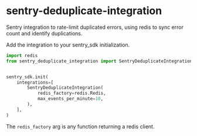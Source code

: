 # sentry-deduplicate-integration

Sentry integration to rate-limit duplicated errors, using redis to sync error
count and identify duplications.

Add the integration to your sentry_sdk initialization.

```python
import redis
from sentry_deduplicate_integration import SentryDeduplicateIntegration


sentry_sdk.init(
    integrations=[
        SentryDeduplicateIntegration(
            redis_factory=redis.Redis,
            max_events_per_minute=10,
        ),
    ],
)
```

The `redis_factory` arg is any function returning a redis client.
